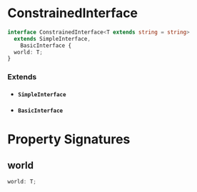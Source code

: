 # ConstrainedInterface

```typescript
interface ConstrainedInterface<T extends string = string>
  extends SimpleInterface,
    BasicInterface {
  world: T;
}
```

### Extends

- #### `SimpleInterface`
- #### `BasicInterface`

# Property Signatures

## world

```typescript
world: T;
```
